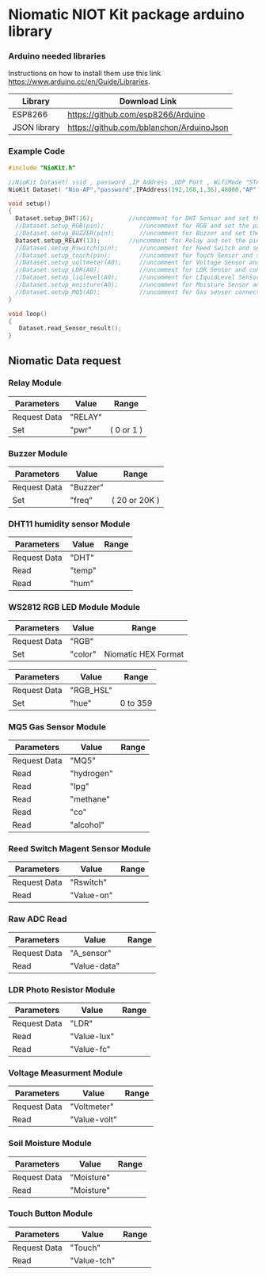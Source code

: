 # Niomatic NIOT Kit package arduino library


### Arduino needed libraries
Instructions on how to install them use this link https://www.arduino.cc/en/Guide/Libraries.

| Library | Download Link |
| ------ | ------ |
| ESP8266 | https://github.com/esp8266/Arduino |
| JSON library | https://github.com/bblanchon/ArduinoJson |

### Example Code
```C
#include "NioKit.h"

//NioKit Dataset( ssid , password ,IP Address ,UDP Port , WifiMode "STA" or "AP")
NioKit Dataset( "Nio-AP","password",IPAddress(192,168,1,36),48000,"AP");  

void setup()
{  
  Dataset.setup_DHT(16);          //uncomment for DHT Sensor and set the pin
  //Dataset.setup_RGB(pin);          //uncomment for RGB and set the pin
  //Dataset.setup_BUZZER(pin);       //uncomment for Buzzer and set the pin
  Dataset.setup_RELAY(13);        //uncomment for Relay and set the pin
  //Dataset.setup_Rswitch(pin);      //uncomment for Reed Switch and set the pin
  //Dataset.setup_touch(pin);        //uncomment for Touch Sensor and set the pin
  //Dataset.setup_voltmeter(A0);     //uncomment for Voltage Sensor and connect it to A0
  //Dataset.setup_LDR(A0);           //uncomment for LDR Sensor and connect it to A0
  //Dataset.setup_liqlevel(A0);      //uncomment for LIquidLevel Sensor and connect it to A0
  //Dataset.setup_moisture(A0);      //uncomment for Moisture Sensor and connect it to A0
  //Dataset.setup_MQ5(A0);           //uncomment for Gas sensor connect it to A0
}

void loop()
{
   Dataset.read_Sensor_result();    
}
```
## Niomatic Data request

### Relay Module
| Parameters | Value | Range |
| ------ | ------ | ------ |
| Request Data | "RELAY" | |
| Set | "pwr" | ( 0 or 1 ) |

### Buzzer Module
| Parameters | Value | Range |
| ------ | ------ | ------ |
| Request Data | "Buzzer" | |
| Set | "freq" | ( 20 or 20K ) |

### DHT11 humidity sensor Module
| Parameters | Value | Range |
| ------ | ------ | ------ |
| Request Data | "DHT" | |
| Read | "temp" |  |
| Read | "hum" |  |

### WS2812 RGB LED Module Module
| Parameters | Value | Range |
| ------ | ------ | ------ |
| Request Data | "RGB" | |
| Set | "color" | Niomatic HEX Format |

| Parameters | Value | Range |
| ------ | ------ | ------ |
| Request Data | "RGB_HSL" | |
| Set | "hue" | 0 to 359 |

### MQ5 Gas Sensor Module
| Parameters | Value | Range |
| ------ | ------ | ------ |
| Request Data | "MQ5" | |
| Read | "hydrogen" |  |
| Read | "lpg" |  |
| Read | "methane" |  |
| Read | "co" |  |
| Read | "alcohol" |  |

### Reed Switch Magent Sensor Module
| Parameters | Value | Range |
| ------ | ------ | ------ |
| Request Data | "Rswitch" | |
| Read | "Value-on" |  |

### Raw ADC Read
| Parameters | Value | Range |
| ------ | ------ | ------ |
| Request Data | "A_sensor" | |
| Read | "Value-data" |  |

### LDR Photo Resistor Module
| Parameters | Value | Range |
| ------ | ------ | ------ |
| Request Data | "LDR" | |
| Read | "Value-lux" |  |
| Read | "Value-fc" |  |

### Voltage Measurment Module
| Parameters | Value | Range |
| ------ | ------ | ------ |
| Request Data | "Voltmeter" | |
| Read | "Value-volt" |  |

### Soil Moisture Module
| Parameters | Value | Range |
| ------ | ------ | ------ |
| Request Data | "Moisture" | |
| Read | "Moisture" |  |

### Touch Button Module
| Parameters | Value | Range |
| ------ | ------ | ------ |
| Request Data | "Touch" | |
| Read | "Value-tch" |  |

